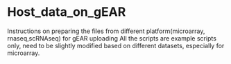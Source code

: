 # Host_data_on_gEAR
Instructions on preparing the files from different platform(microarray, rnaseq,scRNAseq) for gEAR uploading
All the scripts are example scripts only, need to be slightly modified based on different datasets, especially for microarray.
